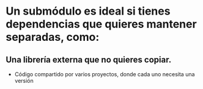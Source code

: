 # Un submódulo es ideal si tienes dependencias que quieres mantener separadas, como:  
## Una librería externa que no quieres copiar.
* Código compartido por varios proyectos, donde cada uno necesita una versión
